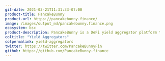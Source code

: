 ```yaml
---
git-date: 2021-03-21T11:31:33-07:00
product-title: PancakeBunny
product-url: https://pancakebunny.finance/
image: /images/output_md/pancakebunny.finance.png
ecosystem: bsc
product-description: PancakeBunny is a DeFi yield aggregator platform that enables auto compounding and yield optimization for all PancakeSwap LP pairs
coltitle: "Yield Aggregators"
colpermalink: yield-aggregators
twitter: https://twitter.com/PancakeBunnyFin
github: https://github.com/PancakeBunny-finance
---
```

